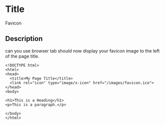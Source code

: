 # Title

Favicon

## Description

can you use browser tab should now display your favicon image to the left of the page title.

```md040
<!DOCTYPE html>
<html>
<head>
  <title>My Page Title</title>
  <link rel="icon" type="image/x-icon" href="/images/favicon.ico">
</head>
<body>

<h1>This is a Heading</h1>
<p>This is a paragraph.</p>

</body>
</html>
```
